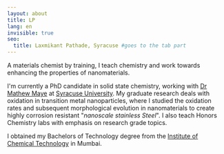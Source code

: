 ```yaml
---
layout: about
title: LP
lang: en
invisible: true
seo:
  title: Laxmikant Pathade, Syracuse #goes to the tab part
---
```


A materials chemist by training, I teach chemistry and work towards enhancing the properties of nanomaterials.

I'm currently a PhD candidate in solid state chemistry, working with [Dr Mathew Maye](http://nano.syr.edu) at [Syracuse University](https://syracuse.edu/). My graduate research deals with oxidation in transition metal nanoparticles, where I studied the oxidation rates and subsequent morphological evolution in nanomaterials to create highly corrosion resistant "*nanoscale stainless Steel*". I also teach Honors Chemistry labs with emphasis on research grade topics.

I obtained my Bachelors of Technology degree from the [Institute of Chemical Technology](https://en.wikipedia.org/wiki/Institute_of_Chemical_Technology) in Mumbai.
